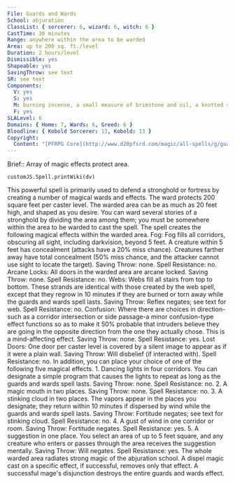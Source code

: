 ```yaml
---
File: Guards and Wards
School: abjuration
ClassList: { sorcerer: 6, wizard: 6, witch: 6 }
CastTime: 30 minutes
Range: anywhere within the area to be warded
Area: up to 200 sq. ft./level
Duration: 2 hours/level
Dismissible: yes
Shapeable: yes
SavingThrow: see text
SR: see text
Components:
  V: yes
  S: yes
  M: burning incense, a small measure of brimstone and oil, a knotted string, and a small amount of blood
  F: yes
SLALevel: 6
Domains: { Home: 7, Wards: 6, Greed: 6 }
Bloodline: { Kobold Sorcerer: 13, Kobold: 13 }
Copyright:
  Content: "[PFRPG Core](http://www.d20pfsrd.com/magic/all-spells/g/guards-and-wards)"
---
```

Brief:: Array of magic effects protect area.

```dataviewjs
customJS.Spell.printWiki(dv)
```

This powerful spell is primarily used to defend a stronghold or fortress by creating a number of magical wards and effects. The ward protects 200 square feet per caster level. The warded area can be as much as 20 feet high, and shaped as you desire. You can ward several stories of a stronghold by dividing the area among them; you must be somewhere within the area to be warded to cast the spell. The spell creates the following magical effects within the warded area.  Fog: Fog fills all corridors, obscuring all sight, including darkvision, beyond 5 feet. A creature within 5 feet has concealment (attacks have a 20% miss chance). Creatures farther away have total concealment (50% miss chance, and the attacker cannot use sight to locate the target). Saving Throw: none. Spell Resistance: no.  Arcane Locks: All doors in the warded area are arcane locked.  Saving Throw: none. Spell Resistance: no.  Webs: Webs fill all stairs from top to bottom. These strands are identical with those created by the web spell, except that they regrow in 10 minutes if they are burned or torn away while the guards and wards spell lasts. Saving Throw: Reflex negates; see text for web. Spell Resistance: no.  Confusion: Where there are choices in direction-such as a corridor intersection or side passage-a minor confusion-type effect functions so as to make it 50% probable that intruders believe they are going in the opposite direction from the one they actually chose. This is a mind-affecting effect. Saving Throw: none. Spell Resistance: yes.  Lost Doors: One door per caster level is covered by a silent image to appear as if it were a plain wall. Saving Throw: Will disbelief (if interacted with). Spell Resistance: no.  In addition, you can place your choice of one of the following five magical effects.  1. Dancing lights in four corridors. You can designate a simple program that causes the lights to repeat as long as the guards and wards spell lasts. Saving Throw: none. Spell Resistance: no.  2. A magic mouth in two places. Saving Throw: none. Spell Resistance: no.  3. A stinking cloud in two places. The vapors appear in the places you designate; they return within 10 minutes if dispersed by wind while the guards and wards spell lasts. Saving Throw: Fortitude negates; see text for stinking cloud. Spell Resistance: no.  4. A gust of wind in one corridor or room. Saving Throw: Fortitude negates. Spell Resistance: yes.  5. A suggestion in one place. You select an area of up to 5 feet square, and any creature who enters or passes through the area receives the suggestion mentally. Saving Throw: Will negates.  Spell Resistance: yes.  The whole warded area radiates strong magic of the abjuration school. A dispel magic cast on a specific effect, if successful, removes only that effect. A successful mage's disjunction destroys the entire guards and wards effect.
